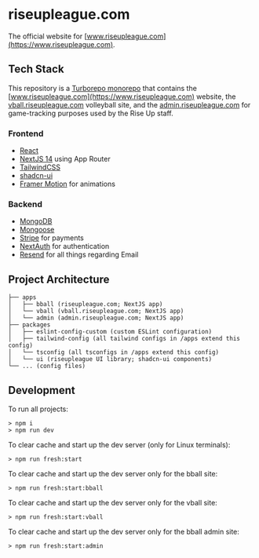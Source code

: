 # riseupleague.com

The official website for [www.riseupleague.com](https://www.riseupleague.com).

## Tech Stack

This repository is a [Turborepo monorepo](https://turbo.build/repo/docs) that contains the [www.riseupleague.com](https://www.riseupleague.com) website, the [vball.riseupleague.com](https://vball.riseupleague.com) volleyball site, and the [admin.riseupleague.com](https://admin.riseupleague.com) for game-tracking purposes used by the Rise Up staff.

### Frontend

- [React](https://react.dev)
- [NextJS 14](https://nextjs.org/) using App Router
- [TailwindCSS](https://tailwindcss.com/)
- [shadcn-ui](https://ui.shadcn.com/)
- [Framer Motion](https://www.framer.com/motion/) for animations

### Backend

- [MongoDB](https://www.mongodb.com/)
- [Mongoose](https://mongoosejs.com/)
- [Stripe](https://stripe.com/docs/js) for payments
- [NextAuth](https://next-auth.js.org/) for authentication
- [Resend](https://resend.com/) for all things regarding Email

## Project Architecture

```
├── apps
│   ├── bball (riseupleague.com; NextJS app)
│   └── vball (vball.riseupleague.com; NextJS app)
│   └── admin (admin.riseupleague.com; NextJS app)
├── packages
│   ├── eslint-config-custom (custom ESLint configuration)
│   ├── tailwind-config (all tailwind configs in /apps extend this config)
│   └── tsconfig (all tsconfigs in /apps extend this config)
│   └── ui (riseupleague UI library; shadcn-ui components)
└── ... (config files)
```

## Development

To run all projects:

```
> npm i
> npm run dev
```

To clear cache and start up the dev server (only for Linux terminals):

```
> npm run fresh:start
```

To clear cache and start up the dev server only for the bball site:

```
> npm run fresh:start:bball
```

To clear cache and start up the dev server only for the vball site:

```
> npm run fresh:start:vball
```

To clear cache and start up the dev server only for the bball admin site:

```
> npm run fresh:start:admin
```
